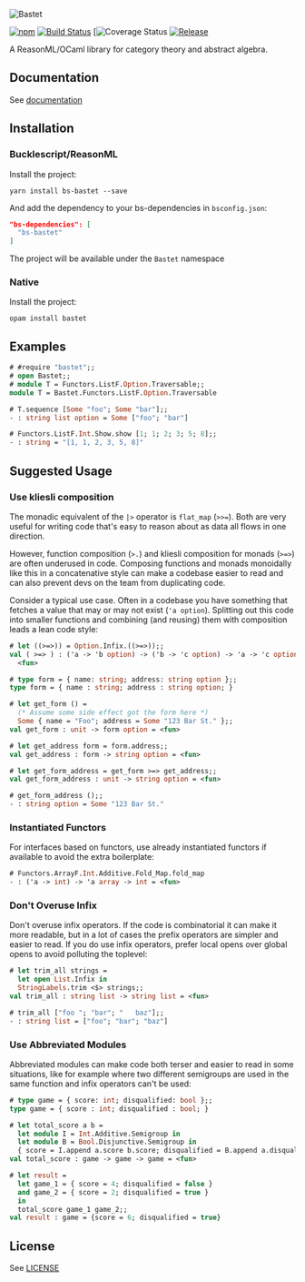 ![Bastet](https://raw.githubusercontent.com/Risto-Stevcev/bs-abstract/native-compat/bastet.jpg)

[![npm](https://img.shields.io/npm/v/bs-bastet.svg)](https://npmjs.org/bs-bastet)
[![Build Status](https://travis-ci.org/Risto-Stevcev/bastet.svg?branch=master)](https://travis-ci.org/Risto-Stevcev/bastet)
[![Coverage Status](https://img.shields.io/github/workflow/status/Risto-Stevcev/bastet/Main%20workflow)
[![Release](https://img.shields.io/github/v/tag/Risto-Stevcev/bastet)](https://github.com/Risto-Stevcev/bastet/releases)

A ReasonML/OCaml library for category theory and abstract algebra.

## Documentation

See [documentation][1]


## Installation

### Bucklescript/ReasonML

Install the project:

```
yarn install bs-bastet --save
```

And add the dependency to your bs-dependencies in `bsconfig.json`:

```json
"bs-dependencies": [
  "bs-bastet"
]
```

The project will be available under the `Bastet` namespace

### Native

Install the project:

```
opam install bastet
```


## Examples

```ocaml
# #require "bastet";;
# open Bastet;;
# module T = Functors.ListF.Option.Traversable;;
module T = Bastet.Functors.ListF.Option.Traversable

# T.sequence [Some "foo"; Some "bar"];;
- : string list option = Some ["foo"; "bar"]

# Functors.ListF.Int.Show.show [1; 1; 2; 3; 5; 8];;
- : string = "[1, 1, 2, 3, 5, 8]"
```

## Suggested Usage

### Use kliesli composition

The monadic equivalent of the `|>` operator is `flat_map` (`>>=`). Both are very useful for writing
code that's easy to reason about as data all flows in one direction.

However, function composition (`>.`) and kliesli composition for monads (`>=>`) are often underused
in code. Composing functions and monads monoidally like this in a concatenative style can make a
codebase easier to read and can also prevent devs on the team from duplicating code.

Consider a typical use case. Often in a codebase you have something that fetches a value that may or
may not exist (`'a option`).  Splitting out this code into smaller functions and combining (and
reusing) them with composition leads a lean code style:

```ocaml
# let ((>=>)) = Option.Infix.((>=>));;
val ( >=> ) : ('a -> 'b option) -> ('b -> 'c option) -> 'a -> 'c option =
  <fun>

# type form = { name: string; address: string option };;
type form = { name : string; address : string option; }

# let get_form () =
  (* Assume some side effect got the form here *)
  Some { name = "Foo"; address = Some "123 Bar St." };;
val get_form : unit -> form option = <fun>

# let get_address form = form.address;;
val get_address : form -> string option = <fun>

# let get_form_address = get_form >=> get_address;;
val get_form_address : unit -> string option = <fun>

# get_form_address ();;
- : string option = Some "123 Bar St."
```

### Instantiated Functors

For interfaces based on functors, use already instantiated functors if available to avoid the extra
boilerplate:

```ocaml
# Functors.ArrayF.Int.Additive.Fold_Map.fold_map
- : ('a -> int) -> 'a array -> int = <fun>
```

### Don't Overuse Infix

Don't overuse infix operators. If the code is combinatorial it can make it more readable, but in a
lot of cases the prefix operators are simpler and easier to read. If you do use infix operators,
prefer local opens over global opens to avoid polluting the toplevel:

```ocaml
# let trim_all strings =
  let open List.Infix in
  StringLabels.trim <$> strings;;
val trim_all : string list -> string list = <fun>

# trim_all ["foo "; "bar"; "   baz"];;
- : string list = ["foo"; "bar"; "baz"]
```

### Use Abbreviated Modules

Abbreviated modules can make code both terser and easier to read in some situations, like for
example where two different semigroups are used in the same function and infix operators can't be
used:

```ocaml
# type game = { score: int; disqualified: bool };;
type game = { score : int; disqualified : bool; }

# let total_score a b =
  let module I = Int.Additive.Semigroup in
  let module B = Bool.Disjunctive.Semigroup in
  { score = I.append a.score b.score; disqualified = B.append a.disqualified b.disqualified };;
val total_score : game -> game -> game = <fun>

# let result =
  let game_1 = { score = 4; disqualified = false }
  and game_2 = { score = 2; disqualified = true }
  in
  total_score game_1 game_2;;
val result : game = {score = 6; disqualified = true}
```


## License

See [LICENSE][2]


[1]: https://risto-stevcev.github.io/bastet
[2]: https://github.com/Risto-Stevcev/bastet/blob/master/LICENSE
